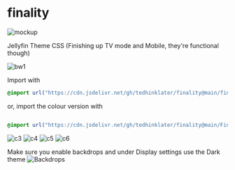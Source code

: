# finality

![mockup](https://i.imgur.com/P8dHF8c.png)

Jellyfin Theme CSS (Finishing up TV mode and Mobile, they're functional though)

![bw1](https://i.imgur.com/qaNGzGN.png)

Import with

```css
@import url("https://cdn.jsdelivr.net/gh/tedhinklater/finality@main/finality.css");

```

or, import the colour version with

```css

@import url("https://cdn.jsdelivr.net/gh/tedhinklater/finality@main/Finality-Coloured.css");

```

![c3](https://i.imgur.com/5ctM8f1.png)
![c4](https://i.imgur.com/2TcAiAb.png)
![c5](https://i.imgur.com/idFBinY.png)
![c6](https://i.imgur.com/qhmZTDX.png)

Make sure you enable backdrops and under Display settings use the Dark theme
![Backdrops](https://i.imgur.com/18D9IO3.png)
